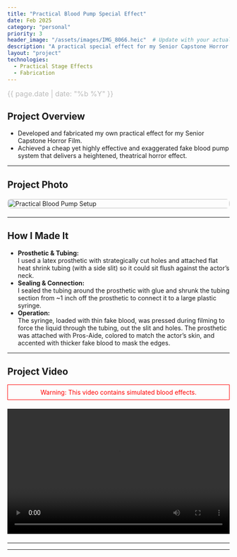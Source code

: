 ```yaml
---
title: "Practical Blood Pump Special Effect"
date: Feb 2025
category: "personal"
priority: 3
header_image: "/assets/images/IMG_8066.heic"  # Update with your actual image file
description: "A practical special effect for my Senior Capstone Horror Film, featuring a fake blood pump system."
layout: "project"
technologies:
  - Practical Stage Effects
  - Fabrication
---
```


<!-- Project Metadata -->
<div class="project-meta">
  <span class="project-date">{{ page.date | date: "%b %Y" }}</span>
</div>

## Project Overview
- Developed and fabricated my own practical effect for my Senior Capstone Horror Film.
- Achieved a cheap yet highly effective and exaggerated fake blood pump system that delivers a heightened, theatrical horror effect.

---

## Project Photo
<div class="image-container">
  <img src="/assets/images/IMG_8066.heic" alt="Practical Blood Pump Setup" class="project-image">
</div>

---

## How I Made It
- **Prosthetic & Tubing:**  
  I used a latex prosthetic with strategically cut holes and attached flat heat shrink tubing (with a side slit) so it could sit flush against the actor’s neck.
- **Sealing & Connection:**  
  I sealed the tubing around the prosthetic with glue and shrunk the tubing section from ~1 inch off the prosthetic to connect it to a large plastic syringe.
- **Operation:**  
  The syringe, loaded with thin fake blood, was pressed during filming to force the liquid through the tubing, out the slit and holes. The prosthetic was attached with Pros-Aide, colored to match the actor’s skin, and accented with thicker fake blood to mask the edges.

---

## Project Video
<div class="video-warning" style="border: 1px solid red; padding: 0.5rem; margin: 1rem 0; color: red; text-align: center;">
  Warning: This video contains simulated blood effects.
</div>

<div class="video-container">
    <video class="wide-video" controls>
        <source src="https://raw.githubusercontent.com/isabeldudlyke/isabeldudlyke.github.io/main/assets/videos/Effect.mp4" type="video/mp4">
        Your browser does not support the video tag.
    </video>
</div>

---

<script>
function toggleImageSize(img) {
    img.classList.toggle("expanded");
}
</script>

---

<style>
/* Project Metadata */
.project-meta {
    font-size: 1rem;
    color: #888;
    font-weight: 400;
    margin-bottom: 1rem;
    text-align: left;
}
.project-date {
    display: block;
    font-size: 1rem;
    color: #bbb;
}

/* Center the image container using flexbox */
.image-container {
    width: 100%;
    max-width: 900px;
    margin: 20px auto;
    display: flex;
    justify-content: center;
}
.project-image {
    width: 100%;
    max-width: 900px;
    height: auto;
    border-radius: 8px;
    cursor: pointer;
    transition: transform 0.3s ease;
    /* Remove any extra margins if necessary */
}

/* Video Container: maintain a 16:9 ratio */
.video-container {
    position: relative;
    width: 100%;
    max-width: 900px;
    margin: 20px auto;
    padding-top: 56.25%;  /* 16:9 aspect ratio */
}
.video-container iframe,
.video-container video {
    position: absolute;
    top: 0;
    left: 0;
    width: 100%;
    height: 100%;
    border: none;
}

/* Click-to-expand styling (if still enabled) */
.project-image.expanded {
    transform: scale(1.8);
    cursor: zoom-out;
}

@media (max-width: 768px) {
    .project-image.expanded {
        transform: scale(1.2);
    }
}

embed {
    display: block;
    margin: 20px auto;
    border: 1px solid #ccc;
    border-radius: 8px;
}
</style>
